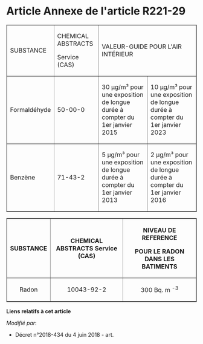 # Article Annexe de l'article R221-29

<table align="center" border="1">
  <tbody>
    <tr>
      <td>

SUBSTANCE

</td>
      <td>

CHEMICAL ABSTRACTS

Service (CAS)

</td>
      <td colspan="2">

VALEUR-GUIDE POUR L'AIR INTÉRIEUR

</td>
    </tr>
    <tr>
      <td align="left">

Formaldéhyde

</td>
      <td align="left">

50-00-0

</td>
      <td align="left">

30 µg/m³ pour une exposition de longue durée à compter du 1er janvier 2015

</td>
      <td align="left">

10 µg/m³ pour une exposition de longue durée à compter du 1er janvier 2023

</td>
    </tr>
    <tr>
      <td align="left">

Benzène

</td>
      <td align="left">

71-43-2

</td>
      <td align="left">

5 µg/m³ pour une exposition de longue durée à compter du 1er janvier 2013

</td>
      <td align="left">

2 µg/m³ pour une exposition de longue durée à compter du 1er janvier 2016

</td>
    </tr>
  </tbody>
</table>

<table border="1">
  <tbody>
    <tr>
      <th>

SUBSTANCE</th>
      <th>

CHEMICAL ABSTRACTS Service (CAS)</th>
      <th>

NIVEAU DE REFERENCE

POUR LE RADON DANS LES BATIMENTS</th>
    </tr>
    <tr>
      <td align="center">

Radon</td>
      <td align="center">

10043-92-2</td>
      <td align="center">

300 Bq. m
        <sup>-3</sup>
      </td>
    </tr>
  </tbody>
</table>

**Liens relatifs à cet article**

_Modifié par_:

  - Décret n°2018-434 du 4 juin 2018 - art.
